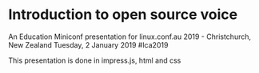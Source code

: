# Introduction to open source voice

An Education Miniconf presentation for linux.conf.au 2019 - Christchurch, New Zealand
Tuesday, 2 January 2019
#lca2019

This presentation is done in impress.js, html and css
